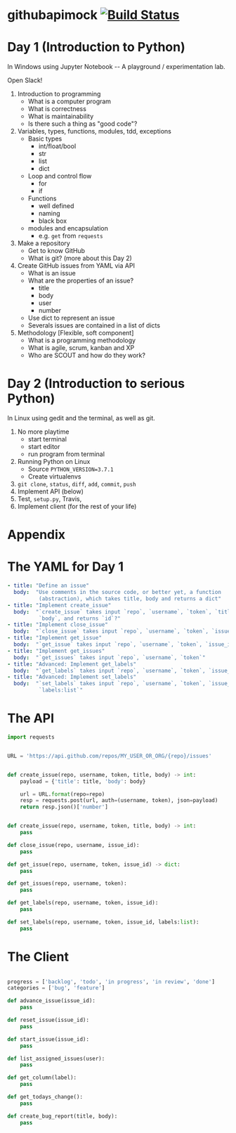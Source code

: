# githubapimock [![Build Status](https://travis-ci.org/pgdr/githubapimock.svg?branch=master)](https://travis-ci.org/pgdr/githubapimock)


# Day 1 (Introduction to Python)

In Windows using Jupyter Notebook -- A playground / experimentation lab.

Open Slack!

1. Introduction to programming
   * What is a computer program
   * What is correctness
   * What is maintainability
   * Is there such a thing as "good code"?
2. Variables, types, functions, modules, tdd, exceptions
   * Basic types
     * int/float/bool
     * str
     * list
     * dict
   * Loop and control flow
     * for
     * if
   * Functions
     * well defined
     * naming
     * black box
   * modules and encapsulation
     * e.g. `get` from `requests`
3. Make a repository
   * Get to know GitHub
   * What is git?  (more about this Day 2)
4. Create GitHub issues from YAML via API
   * What is an issue
   * What are the properties of an issue?
     * title
     * body
     * user
     * number
   * Use dict to represent an issue
   * Severals issues are contained in a list of dicts
5. Methodology [Flexible, soft component]
   * What is a programming methodology
   * What is agile, scrum, kanban and XP
   * Who are SCOUT and how do they work?



# Day 2 (Introduction to serious Python)

In Linux using gedit and the terminal, as well as git.

1. No more playtime
   * start terminal
   * start editor
   * run program from terminal
2. Running Python on Linux
   * Source `PYTHON_VERSION=3.7.1`
   * Create virtualenvs
3. `git clone`, `status`, `diff`, `add`, `commit`, `push`
4. Implement API (below)
5. Test, `setup.py`, Travis,
6. Implement client (for the rest of your life)


# Appendix



# The YAML for Day 1


```yml
- title: "Define an issue"
  body:  "Use comments in the source code, or better yet, a function
          (abstraction), which takes title, body and returns a dict"
- title: "Implement create_issue"
  body:  "`create_issue` takes input `repo`, `username`, `token`, `title`,
          `body`, and returns `id`?"
- title: "Implement close_issue"
  body:  "`close_issue` takes input `repo`, `username`, `token`, `issue_id`"
- title: "Implement get_issue"
  body:  "`get_issue` takes input `repo`, `username`, `token`, `issue_id`"
- title: "Implement get_issues"
  body:  "`get_issues` takes input `repo`, `username`, `token`"
- title: "Advanced: Implement get_labels"
  body:  "`get_labels` takes input `repo`, `username`, `token`, `issue_id`"
- title: "Advanced: Implement set_labels"
  body:  "`set_labels` takes input `repo`, `username`, `token`, `issue_id`,
          `labels:list`"
```

# The API

```python
import requests


URL = 'https://api.github.com/repos/MY_USER_OR_ORG/{repo}/issues'


def create_issue(repo, username, token, title, body) -> int:
    payload = {'title': title, 'body': body}

    url = URL.format(repo=repo)
    resp = requests.post(url, auth=(username, token), json=payload)
    return resp.json()['number']


def create_issue(repo, username, token, title, body) -> int:
    pass

def close_issue(repo, username, issue_id):
    pass

def get_issue(repo, username, token, issue_id) -> dict:
    pass

def get_issues(repo, username, token):
    pass

def get_labels(repo, username, token, issue_id):
    pass

def set_labels(repo, username, token, issue_id, labels:list):
    pass
```

# The Client

```python

progress = ['backlog', 'todo', 'in progress', 'in review', 'done']
categories = ['bug', 'feature']

def advance_issue(issue_id):
    pass

def reset_issue(issue_id):
    pass

def start_issue(issue_id):
    pass

def list_assigned_issues(user):
    pass

def get_column(label):
    pass

def get_todays_change():
    pass

def create_bug_report(title, body):
    pass
```
